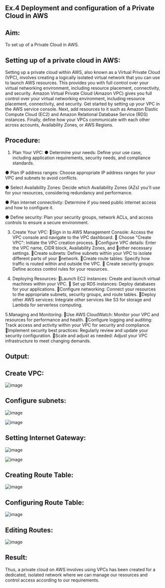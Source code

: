 ## Ex.4 Deployment and configuration of a Private Cloud in AWS
## Aim:
To set up of a Private Cloud in AWS.

## Setting up of a private cloud in AWS:
Setting up a private cloud within AWS, also known as a Virtual Private Cloud (VPC), involves creating a logically isolated virtual network that you can use to launch AWS resources. This provides you with full control over your virtual networking environment, including resource placement, connectivity, and security. Amazon Virtual Private Cloud (Amazon VPC) gives you full control over your virtual networking environment, including resource placement, connectivity, and security. Get started by setting up your VPC in the AWS service console. Next, add resources to it such as Amazon Elastic Compute Cloud (EC2) and Amazon Relational Database Service (RDS) instances. Finally, define how your VPCs communicate with each other across accounts, Availability Zones, or AWS Regions.

## Procedure:
1. Plan Your VPC:
● Determine your needs:
Define your use case, including application requirements, security needs, and compliance standards.

● Plan IP address ranges:
Choose appropriate IP address ranges for your VPC and subnets to avoid conflicts.

● Select Availability Zones:
Decide which Availability Zones (AZs) you'll use for your resources, considering redundancy and performance.

● Plan internet connectivity:
Determine if you need public internet access and how to configure it.

● Define security:
Plan your security groups, network ACLs, and access controls to ensure a secure environment.

3. Create Your VPC:
Sign in to AWS Management Console: Access the VPC console and navigate to the VPC dashboard.  Choose "Create VPC": Initiate the VPC creation process. Configure VPC details: Enter the VPC name, CIDR block, Availability Zones, and other necessary settings. Create subnets: Define subnets within your VPC to isolate different parts of your network. Create route tables: Specify how traffic is routed within and outside the VPC.  Create security groups: Define access control rules for your resources.

4. Deploying Resources:
Launch EC2 instances: Create and launch virtual machines within your VPC.  Set up RDS instances: Deploy databases for your applications. Configure networking: Connect your resources to the appropriate subnets, security groups, and route tables. Deploy other AWS services: Integrate other services like S3 for storage and Lambda for serverless computing.

5.Managing and Monitoring:
Use AWS CloudWatch: Monitor your VPC and resources for performance and health. Configure logging and auditing: Track access and activity within your VPC for security and compliance. Implement security best practices: Regularly review and update your security configuration. Scale and adjust as needed: Adjust your VPC infrastructure to meet changing demands.

## Output:
## Create VPC:
![image](https://github.com/user-attachments/assets/62d6ec0a-bb5e-475f-908d-e892404f4e5e)
## Configure subnets:

![image](https://github.com/user-attachments/assets/e0b62410-668a-4773-b69f-7d8222cfe4bf)

![image](https://github.com/user-attachments/assets/7076d1b6-b0a5-4ec7-9c41-a08056542347)
## Setting Internet Gateway:

![image](https://github.com/user-attachments/assets/7730880a-6cf3-4415-b332-fade9d0c2244)

![image](https://github.com/user-attachments/assets/67d704bf-af02-41be-997c-85218f23cdf0)

## Creating Route Table:

![image](https://github.com/user-attachments/assets/702e21d9-8531-4d1c-87e5-0337e07835a0)

## Configuring Route Table:

![image](https://github.com/user-attachments/assets/9345a354-b2dc-425a-8506-2cafa32a28ff)

## Editing Routes:

![image](https://github.com/user-attachments/assets/2a59d01e-0440-4a17-9e0b-d7ee866c881e)


## Result:
Thus, a private cloud on AWS involves using VPCs has been created for a dedicated, isolated network where we can manage our resources and control access according to our requirements.






